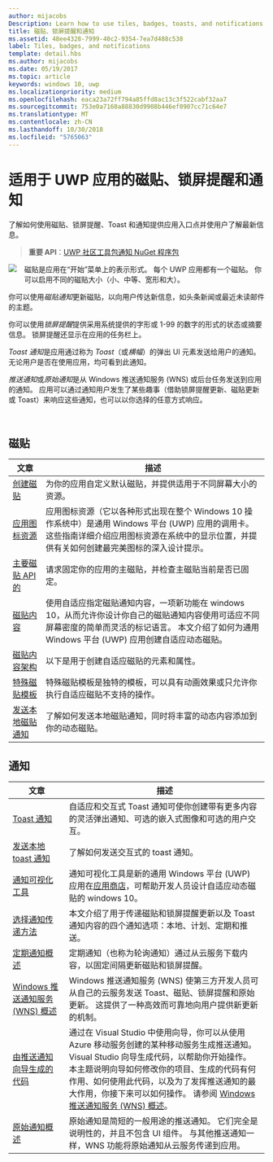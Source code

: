 ```yaml
---
author: mijacobs
Description: Learn how to use tiles, badges, toasts, and notifications to provide entry points into your app and keep users up-to-date.
title: 磁贴、锁屏提醒和通知
ms.assetid: 48ee4328-7999-40c2-9354-7ea7d488c538
label: Tiles, badges, and notifications
template: detail.hbs
ms.author: mijacobs
ms.date: 05/19/2017
ms.topic: article
keywords: windows 10, uwp
ms.localizationpriority: medium
ms.openlocfilehash: eaca23a72ff794a85ffd8ac13c3f522cabf32aa7
ms.sourcegitcommit: 753e0a7160a88830d9908b446ef0907cc71c64e7
ms.translationtype: MT
ms.contentlocale: zh-CN
ms.lasthandoff: 10/30/2018
ms.locfileid: "5765063"
---
```

# <a name="tiles-badges-and-notifications-for-uwp-apps"></a>适用于 UWP 应用的磁贴、锁屏提醒和通知
 

了解如何使用磁贴、锁屏提醒、Toast 和通知提供应用入口点并使用户了解最新信息。

> **重要 API**：[UWP 社区工具包通知 NuGet 程序包](https://www.nuget.org/packages/Microsoft.Toolkit.Uwp.Notifications/)

<p><img style="float: left; margin: 0px 15px 15px 0px;" src="images/tile-and-live-tile.png" />
磁贴是应用在“开始”菜单上的表示形式。 每个 UWP 应用都有一个磁贴。 你可以启用不同的磁贴大小（小、中等、宽形和大）。</p>

<p>你可以使用<em>磁贴通知</em>更新磁贴，以向用户传达新信息，如头条新闻或最近未读邮件的主题。</p>

<p>你可以使用<em>锁屏提醒</em>提供采用系统提供的字形或 1-99 的数字的形式的状态或摘要信息。 锁屏提醒还显示在应用的任务栏上。 </p>

<p><em>Toast 通知</em>是应用通过称为 <em>Toast</em>（或<em>横幅</em>）的弹出 UI 元素发送给用户的通知。 无论用户是否在使用应用，均可看到此通知。</p>
<p><em>推送通知</em>或<em>原始通知</em>是从 Windows 推送通知服务 (WNS) 或后台任务发送到应用的通知。 应用可以通过通知用户发生了某些趣事（借助锁屏提醒更新、磁贴更新或 Toast）来响应这些通知，也可以以你选择的任意方式响应。</p>

 
## <a name="tiles"></a>磁贴
| 文章 | 描述 |
| --- | --- |
| [创建磁贴](creating-tiles.md) | 为你的应用自定义默认磁贴，并提供适用于不同屏幕大小的资源。 |
| [应用图标资源](app-assets.md) | 应用图标资源（它以各种形式出现在整个 Windows 10 操作系统中）是通用 Windows 平台 (UWP) 应用的调用卡。 这些指南详细介绍应用图标资源在系统中的显示位置，并提供有关如何创建最完美图标的深入设计提示。 |
| [主要磁贴 API 的](primary-tile-apis.md) | 请求固定你的应用的主磁贴，并检查主磁贴当前是否已固定。 |
| [磁贴内容](create-adaptive-tiles.md) | 使用自适应指定磁贴通知内容，一项新功能在 windows 10，从而允许你设计你自己的磁贴通知内容使用可适应不同屏幕密度的简单而灵活的标记语言。 本文介绍了如何为通用 Windows 平台 (UWP) 应用创建自适应动态磁贴。 |
| [磁贴内容架构](../tiles-and-notifications/tile-schema.md) | 以下是用于创建自适应磁贴的元素和属性。 |
| [特殊磁贴模板](special-tile-templates-catalog.md) | 特殊磁贴模板是独特的模板，可以具有动画效果或只允许你执行自适应磁贴不支持的操作。 |
| [发送本地磁贴通知](sending-a-local-tile-notification.md) | 了解如何发送本地磁贴通知，同时将丰富的动态内容添加到你的动态磁贴。 |


## <a name="notifications"></a>通知

| 文章 | 描述 |
| --- | --- |
| [Toast 通知](adaptive-interactive-toasts.md) | 自适应和交互式 Toast 通知可使你创建带有更多内容的灵活弹出通知、可选的嵌入式图像和可选的用户交互。 |
| [发送本地 toast 通知](send-local-toast.md) | 了解如何发送交互式的 toast 通知。 |
| [通知可视化工具](notifications-visualizer.md) | 通知可视化工具是新的通用 Windows 平台 (UWP) 应用在[应用商店](https://www.microsoft.com/store/apps/notifications-visualizer/9nblggh5xsl1)，可帮助开发人员设计自适应动态磁贴的 windows 10。 |
| [选择通知传递方法](choosing-a-notification-delivery-method.md) | 本文介绍了用于传递磁贴和锁屏提醒更新以及 Toast 通知内容的四个通知选项：本地、计划、定期和推送。 |
| [定期通知概述](periodic-notification-overview.md) | 定期通知（也称为轮询通知）通过从云服务下载内容，以固定间隔更新磁贴和锁屏提醒。 |
| [Windows 推送通知服务 (WNS) 概述](windows-push-notification-services--wns--overview.md) | Windows 推送通知服务 (WNS) 使第三方开发人员可从自己的云服务发送 Toast、磁贴、锁屏提醒和原始更新。 这提供了一种高效而可靠地向用户提供新更新的机制。 |
| [由推送通知向导生成的代码](the-code-generated-by-the-push-notification-wizard.md) | 通过在 Visual Studio 中使用向导，你可以从使用 Azure 移动服务创建的某种移动服务生成推送通知。 Visual Studio 向导生成代码，以帮助你开始操作。 本主题说明向导如何修改你的项目、生成的代码有何作用、如何使用此代码，以及为了发挥推送通知的最大作用，你接下来可以如何操作。 请参阅 [Windows 推送通知服务 (WNS) 概述](windows-push-notification-services--wns--overview.md)。 |
| [原始通知概述](raw-notification-overview.md) | 原始通知是简短的一般用途的推送通知。 它们完全是说明性的，并且不包含 UI 组件。 与其他推送通知一样，WNS 功能将原始通知从云服务传递到应用。 |
